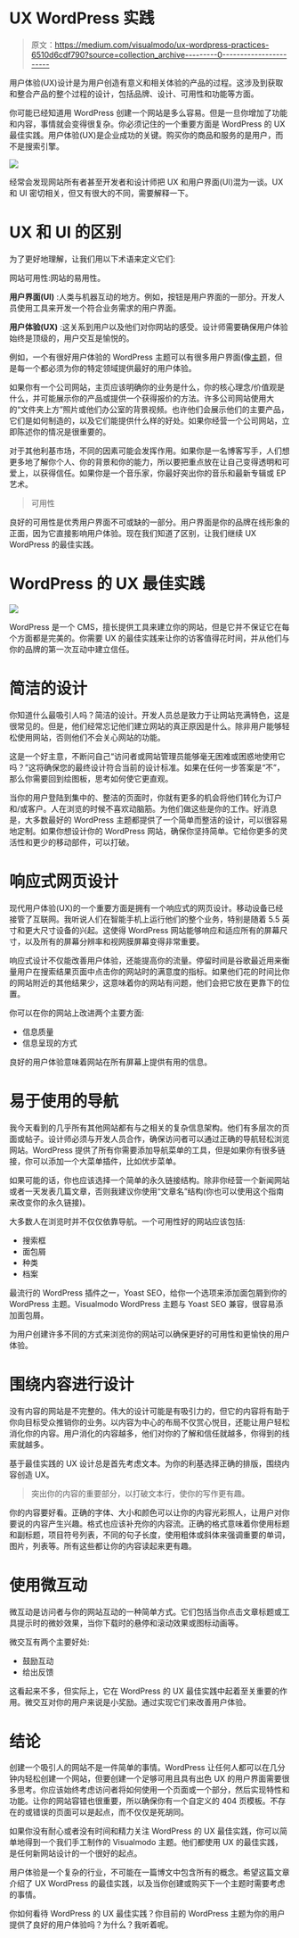 # UX WordPress 实践

> 原文：<https://medium.com/visualmodo/ux-wordpress-practices-6510d6cdf790?source=collection_archive---------0----------------------->

用户体验(UX)设计是为用户创造有意义和相关体验的产品的过程。这涉及到获取和整合产品的整个过程的设计，包括品牌、设计、可用性和功能等方面。

你可能已经知道用 WordPress 创建一个网站是多么容易。但是一旦你增加了功能和内容，事情就会变得很复杂。你必须记住的一个重要方面是 WordPress 的 UX 最佳实践。用户体验(UX)是企业成功的关键。购买你的商品和服务的是用户，而不是搜索引擎。

![](img/65ee9ed502184ff8ff6ca5fef8bfd5a3.png)

经常会发现网站所有者甚至开发者和设计师把 UX 和用户界面(UI)混为一谈。UX 和 UI 密切相关，但又有很大的不同，需要解释一下。

# UX 和 UI 的区别

为了更好地理解，让我们用以下术语来定义它们:

网站可用性:网站的易用性。

**用户界面(UI)** :人类与机器互动的地方。例如，按钮是用户界面的一部分。开发人员使用工具来开发一个符合业务需求的用户界面。

**用户体验(UX)** :这关系到用户以及他们对你网站的感受。设计师需要确保用户体验始终是顶级的，用户交互是愉悦的。

例如，一个有很好用户体验的 WordPress 主题可以有很多用户界面(像[主题](https://visualmodo.com/)，但是每一个都必须为你的特定领域提供最好的用户体验。

如果你有一个公司网站，主页应该明确你的业务是什么，你的核心理念/价值观是什么，并可能展示你的产品或提供一个获得报价的方法。许多公司网站使用大的“文件夹上方”照片或他们办公室的背景视频。也许他们会展示他们的主要产品，它们是如何制造的，以及它们能提供什么样的好处。如果你经营一个公司网站，立即陈述你的情况是很重要的。

对于其他利基市场，不同的因素可能会发挥作用。如果你是一名博客写手，人们想更多地了解你个人、你的背景和你的能力，所以要把重点放在让自己变得透明和可爱上，以获得信任。如果你是一个音乐家，你最好突出你的音乐和最新专辑或 EP 艺术。

> 可用性

良好的可用性是优秀用户界面不可或缺的一部分。用户界面是你的品牌在线形象的正面，因为它直接影响用户体验。现在我们知道了区别，让我们继续 UX WordPress 的最佳实践。

# WordPress 的 UX 最佳实践

![](img/e2d0ef552e01b62e33a0d22a83ea1bbe.png)

WordPress 是一个 CMS，擅长提供工具来建立你的网站，但是它并不保证它在每个方面都是完美的。你需要 UX 的最佳实践来让你的访客值得花时间，并从他们与你的品牌的第一次互动中建立信任。

# 简洁的设计

你知道什么最吸引人吗？简洁的设计。开发人员总是致力于让网站充满特色，这是很常见的。但是，他们经常忘记他们建立网站的真正原因是什么。除非用户能够轻松使用网站，否则他们不会关心网站的功能。

这是一个好主意，不断问自己“访问者或网站管理员能够毫无困难或困惑地使用它吗？”这将确保您的最终设计符合当前的设计标准。如果在任何一步答案是“不”，那么你需要回到绘图板，思考如何使它更直观。

当你的用户登陆到集中的、整洁的页面时，你就有更多的机会将他们转化为订户和/或客户。人在浏览的时候不喜欢动脑筋。为他们做这些是你的工作。好消息是，大多数最好的 WordPress 主题都提供了一个简单而整洁的设计，可以很容易地定制。如果你想设计你的 WordPress 网站，确保你坚持简单。它给你更多的灵活性和更少的移动部件，可以打破。

# 响应式网页设计

现代用户体验(UX)的一个重要方面是拥有一个响应式的网页设计。移动设备已经接管了互联网。我听说人们在智能手机上运行他们的整个业务，特别是随着 5.5 英寸和更大尺寸设备的兴起。这使得 WordPress 网站能够响应和适应所有的屏幕尺寸，以及所有的屏幕分辨率和视网膜屏幕变得非常重要。

响应式设计不仅能改善用户体验，还能提高你的流量。停留时间是谷歌最近用来衡量用户在搜索结果页面中点击你的网站时的满意度的指标。如果他们花的时间比你的网站附近的其他结果少，这意味着你的网站有问题，他们会把它放在更靠下的位置。

你可以在你的网站上改进两个主要方面:

*   信息质量
*   信息呈现的方式

良好的用户体验意味着网站在所有屏幕上提供有用的信息。

# 易于使用的导航

我今天看到的几乎所有其他网站都有与之相关的复杂信息架构。他们有多层次的页面或帖子。设计师必须与开发人员合作，确保访问者可以通过正确的导航轻松浏览网站。WordPress 提供了所有你需要添加导航菜单的工具，但是如果你有很多链接，你可以添加一个大菜单插件，比如优步菜单。

如果可能的话，你也应该选择一个简单的永久链接结构。除非你经营一个新闻网站或者一天发表几篇文章，否则我建议你使用“文章名”结构(你也可以使用这个指南来改变你的永久链接)。

大多数人在浏览时并不仅仅依靠导航。一个可用性好的网站应该包括:

*   搜索框
*   面包屑
*   种类
*   档案

最流行的 WordPress 插件之一，Yoast SEO，给你一个选项来添加面包屑到你的 WordPress 主题。Visualmodo WordPress 主题与 Yoast SEO 兼容，很容易添加面包屑。

为用户创建许多不同的方式来浏览你的网站可以确保更好的可用性和更愉快的用户体验。

# 围绕内容进行设计

没有内容的网站是不完整的。伟大的设计可能是有吸引力的，但它的内容将有助于你向目标受众推销你的业务。以内容为中心的布局不仅赏心悦目，还能让用户轻松消化你的内容。用户消化的内容越多，他们对你的了解和信任就越多，你得到的线索就越多。

基于最佳实践的 UX 设计总是首先考虑文本。为你的利基选择正确的排版，围绕内容创造 UX。

> 突出你的内容的重要部分，以打破文本行，使你的写作更有趣。

你的内容要好看。正确的字体、大小和颜色可以让你的内容光彩照人，让用户对你要说的内容产生兴趣。格式也应该补充你的内容流。正确的格式意味着你使用标题和副标题，项目符号列表，不同的句子长度，使用粗体或斜体来强调重要的单词，图片，列表等。所有这些都让你的内容读起来更有趣。

# 使用微互动

微互动是访问者与你的网站互动的一种简单方式。它们包括当你点击文章标题或工具提示时的微妙效果，当你下载时的悬停和滚动效果或图标动画等。

微交互有两个主要好处:

*   鼓励互动
*   给出反馈

这看起来不多，但实际上，它在 WordPress 的 UX 最佳实践中起着至关重要的作用。微交互对你的用户来说是小奖励。通过实现它们来改善用户体验。

# 结论

创建一个吸引人的网站不是一件简单的事情。WordPress 让任何人都可以在几分钟内轻松创建一个网站，但要创建一个足够可用且具有出色 UX 的用户界面需要很多思考。你应该始终考虑访问者将如何使用一个页面或一个部分，然后实现特性和功能。让你的网站容错也很重要，所以确保你有一个自定义的 404 页模板。不存在的或错误的页面可以是起点，而不仅仅是死胡同。

如果你没有耐心或者没有时间和精力关注 WordPress 的 UX 最佳实践，你可以简单地得到一个我们手工制作的 Visualmodo 主题。他们都使用 UX 的最佳实践，是任何新网站设计的一个很好的起点。

用户体验是一个复杂的行业，不可能在一篇博文中包含所有的概念。希望这篇文章介绍了 UX WordPress 的最佳实践，以及当你创建或购买下一个主题时需要考虑的事情。

你如何看待 WordPress 的 UX 最佳实践？你目前的 WordPress 主题为你的用户提供了良好的用户体验吗？为什么？我听着呢。